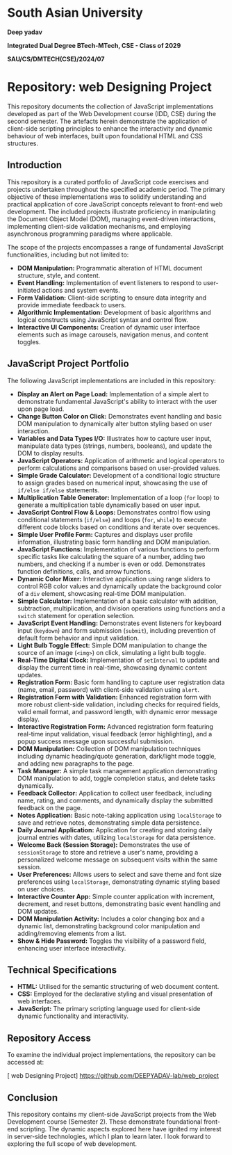 
# South Asian University

**Deep yadav**

**Integrated Dual Degree BTech-MTech, CSE - Class of 2029**

**SAU/CS/DMTECH(CSE)/2024/07**

# Repository:  web Designing Project

This repository documents the collection of JavaScript implementations developed as part of the Web Development course (IDD, CSE) during the second semester. The artefacts herein demonstrate the application of client-side scripting principles to enhance the interactivity and dynamic behaviour of web interfaces, built upon foundational HTML and CSS structures.

## Introduction

This repository is a curated portfolio of JavaScript code exercises and projects undertaken throughout the specified academic period. The primary objective of these implementations was to solidify understanding and practical application of core JavaScript concepts relevant to front-end web development. The included projects illustrate proficiency in manipulating the Document Object Model (DOM), managing event-driven interactions, implementing client-side validation mechanisms, and employing asynchronous programming paradigms where applicable.

The scope of the projects encompasses a range of fundamental JavaScript functionalities, including but not limited to:

* **DOM Manipulation:** Programmatic alteration of HTML document structure, style, and content.
* **Event Handling:** Implementation of event listeners to respond to user-initiated actions and system events.
* **Form Validation:** Client-side scripting to ensure data integrity and provide immediate feedback to users.
* **Algorithmic Implementation:** Development of basic algorithms and logical constructs using JavaScript syntax and control flow.
* **Interactive UI Components:** Creation of dynamic user interface elements such as image carousels, navigation menus, and content toggles.

## JavaScript Project Portfolio

The following JavaScript implementations are included in this repository:

* **Display an Alert on Page Load:** Implementation of a simple alert to demonstrate fundamental JavaScript's ability to interact with the user upon page load.
* **Change Button Color on Click:** Demonstrates event handling and basic DOM manipulation to dynamically alter button styling based on user interaction.
* **Variables and Data Types I/O:** Illustrates how to capture user input, manipulate data types (strings, numbers, booleans), and update the DOM to display results.
* **JavaScript Operators:** Application of arithmetic and logical operators to perform calculations and comparisons based on user-provided values.
* **Simple Grade Calculator:** Development of a conditional logic structure to assign grades based on numerical input, showcasing the use of `if/else if/else` statements.
* **Multiplication Table Generator:** Implementation of a loop (`for` loop) to generate a multiplication table dynamically based on user input.
* **JavaScript Control Flow & Loops:** Demonstrates control flow using conditional statements (`if/else`) and loops (`for`, `while`) to execute different code blocks based on conditions and iterate over sequences.
* **Simple User Profile Form:** Captures and displays user profile information, illustrating basic form handling and DOM manipulation.
* **JavaScript Functions:** Implementation of various functions to perform specific tasks like calculating the square of a number, adding two numbers, and checking if a number is even or odd. Demonstrates function definitions, calls, and arrow functions.
* **Dynamic Color Mixer:** Interactive application using range sliders to control RGB color values and dynamically update the background color of a `div` element, showcasing real-time DOM manipulation.
* **Simple Calculator:** Implementation of a basic calculator with addition, subtraction, multiplication, and division operations using functions and a `switch` statement for operation selection.
* **JavaScript Event Handling:** Demonstrates event listeners for keyboard input (`keydown`) and form submission (`submit`), including prevention of default form behavior and input validation.
* **Light Bulb Toggle Effect:** Simple DOM manipulation to change the source of an image (`<img>`) on click, simulating a light bulb toggle.
* **Real-Time Digital Clock:** Implementation of `setInterval` to update and display the current time in real-time, showcasing dynamic content updates.
* **Registration Form:** Basic form handling to capture user registration data (name, email, password) with client-side validation using `alert`.
* **Registration Form with Validation:** Enhanced registration form with more robust client-side validation, including checks for required fields, valid email format, and password length, with dynamic error message display.
* **Interactive Registration Form:** Advanced registration form featuring real-time input validation, visual feedback (error highlighting), and a popup success message upon successful submission.
* **DOM Manipulation:** Collection of DOM manipulation techniques including dynamic heading/quote generation, dark/light mode toggle, and adding new paragraphs to the page.
* **Task Manager:** A simple task management application demonstrating DOM manipulation to add, toggle completion status, and delete tasks dynamically.
* **Feedback Collector:** Application to collect user feedback, including name, rating, and comments, and dynamically display the submitted feedback on the page.
* **Notes Application:** Basic note-taking application using `localStorage` to save and retrieve notes, demonstrating simple data persistence.
* **Daily Journal Application:** Application for creating and storing daily journal entries with dates, utilizing `localStorage` for data persistence.
* **Welcome Back (Session Storage):** Demonstrates the use of `sessionStorage` to store and retrieve a user's name, providing a personalized welcome message on subsequent visits within the same session.
* **User Preferences:** Allows users to select and save theme and font size preferences using `localStorage`, demonstrating dynamic styling based on user choices.
* **Interactive Counter App:** Simple counter application with increment, decrement, and reset buttons, demonstrating basic event handling and DOM updates.
* **DOM Manipulation Activity:** Includes a color changing box and a dynamic list, demonstrating background color manipulation and adding/removing elements from a list.
* **Show & Hide Password:** Toggles the visibility of a password field, enhancing user interface interactivity.

## Technical Specifications

* **HTML:** Utilised for the semantic structuring of web document content.
* **CSS:** Employed for the declarative styling and visual presentation of web interfaces.
* **JavaScript:** The primary scripting language used for client-side dynamic functionality and interactivity.

 ## Repository Access 
To examine the individual project implementations, the repository can be accessed at:

[ web Designing Project] https://github.com/DEEPYADAV-lab/web_project


## Conclusion

This repository contains my client-side JavaScript projects from the Web Development course (Semester 2). These demonstrate foundational front-end scripting. The dynamic aspects explored here have ignited my interest in server-side technologies, which I plan to learn later.
I look forward to exploring the full scope of web development.

